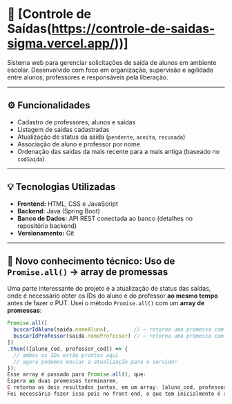 # 📌 [Controle de Saídas(https://controle-de-saidas-sigma.vercel.app/))]

Sistema web para gerenciar solicitações de saída de alunos em ambiente escolar. Desenvolvido com foco em organização, supervisão e agilidade entre alunos, professores e responsáveis pela liberação.

---

## ⚙️ Funcionalidades
- Cadastro de professores, alunos e saidas
- Listagem de saídas cadastradas
- Atualização de status da saída (`pendente`, `aceita`, `recusada`)
- Associação de aluno e professor por nome
- Ordenação das saídas da mais recente para a mais antiga (baseado no `codSaida`)

---

## 💡 Tecnologias Utilizadas

- **Frontend:** HTML, CSS e JavaScript
- **Backend:** Java (Spring Boot)
- **Banco de Dados:** API REST conectada ao banco (detalhes no repositório backend)
- **Versionamento:** Git

---

## 🧠 Novo conhecimento técnico: Uso de `Promise.all()` -> array de promessas

Uma parte interessante do projeto é a atualização de status das saídas, onde é necessário obter os IDs do aluno e do professor **ao mesmo tempo** antes de fazer o PUT.
Usei o método `Promise.all()` com um **array de promessas**:

```javascript
Promise.all([
  buscarIdAluno(saida.nomeAluno),        // ← retorna uma promessa com o ID do aluno
  buscarIdProfessor(saida.nomeProfessor) // ← retorna uma promessa com o ID do professor
])
.then(([aluno_cod, professor_cod]) => {
  // ambos os IDs estão prontos aqui
  // agora podemos enviar a atualização para o servidor
});
Esse array é passado para Promise.all(), que:
Espera as duas promessas terminarem,
E retorna os dois resultados juntos, em um array: [aluno_cod, professor_cod]
Foi necessário fazer isso pois no front-end, o que tem inicialmente é apenas o nome completo de alunos ou professor (ex: "Guilherme Bello"), e não os códigos numéricos.
